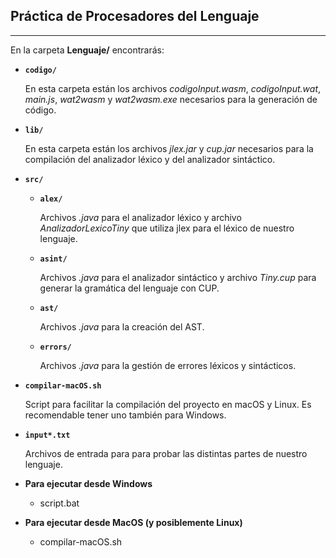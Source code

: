 ## Práctica de Procesadores del Lenguaje

________

En la carpeta **Lenguaje/** encontrarás:

- **`codigo/`** 

  En esta carpeta están los archivos *codigoInput.wasm*, *codigoInput.wat*, *main.js*, *wat2wasm* y *wat2wasm.exe* necesarios para la generación de código.

- **`lib/`** 

  En esta carpeta están los archivos *jlex.jar* y *cup.jar* necesarios para la compilación del analizador léxico y del analizador sintáctico.

- **`src/`** 

  - **`alex/`**
  
    Archivos *.java* para el analizador léxico y archivo *AnalizadorLexicoTiny* que utiliza jlex para el léxico de nuestro lenguaje.

  - **`asint/`**

    Archivos *.java* para el analizador sintáctico y archivo *Tiny.cup* para generar la gramática del lenguaje con CUP.

  - **`ast/`**
  
    Archivos *.java* para la creación del AST.
  
  - **`errors/`**

    Archivos *.java* para la gestión de errores léxicos y sintácticos.

- **`compilar-macOS.sh`**

  Script para facilitar la compilación del proyecto en macOS y Linux. Es recomendable tener uno también para Windows.

- **`input*.txt`**

  Archivos de entrada para para probar las distintas partes de nuestro lenguaje.


- **Para ejecutar desde Windows**
  - script.bat

- **Para ejecutar desde MacOS (y posiblemente Linux)**
  - compilar-macOS.sh